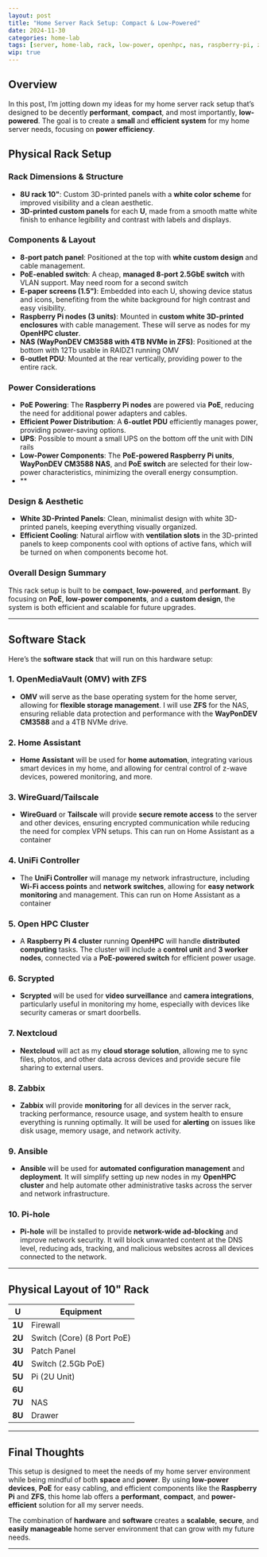 ```yaml
---
layout: post
title: "Home Server Rack Setup: Compact & Low-Powered"
date: 2024-11-30
categories: home-lab
tags: [server, home-lab, rack, low-power, openhpc, nas, raspberry-pi, zabbix, ansible]
wip: true
---
```



## Overview

In this post, I’m jotting down my ideas for my home server rack setup that’s designed to be decently **performant**, **compact**, and most importantly, **low-powered**. The goal is to create a **small** and **efficient system** for my home server needs, focusing on **power efficiency**. 

## Physical Rack Setup

### **Rack Dimensions & Structure**
- **8U rack 10"**: Custom 3D-printed panels with a **white color scheme** for improved visibility and a clean aesthetic.
- **3D-printed custom panels** for each **U**, made from a smooth matte white finish to enhance legibility and contrast with labels and displays.

### **Components & Layout**
   - **8-port patch panel**: Positioned at the top with **white custom design** and cable management.
   - **PoE-enabled switch**: A cheap, **managed 8-port 2.5GbE switch** with VLAN support. May need room for a second switch
   - **E-paper screens (1.5")**: Embedded into each U, showing device status and icons, benefiting from the white background for high contrast and easy visibility.
   - **Raspberry Pi nodes (3 units)**: Mounted in **custom white 3D-printed enclosures** with cable management. These will serve as nodes for my **OpenHPC cluster**.
   - **NAS (WayPonDEV CM3588 with 4TB NVMe in ZFS)**: Positioned at the bottom with 12Tb usable in RAIDZ1 running OMV
   - **6-outlet PDU**: Mounted at the rear vertically, providing power to the entire rack.

### **Power Considerations**
- **PoE Powering**: The **Raspberry Pi nodes** are powered via **PoE**, reducing the need for additional power adapters and cables.
- **Efficient Power Distribution**: A **6-outlet PDU** efficiently manages power, providing power-saving options.
- **UPS**: Possible to mount a small UPS on the bottom off the unit with DIN rails
- **Low-Power Components**: The **PoE-powered Raspberry Pi units**, **WayPonDEV CM3588 NAS**, and **PoE switch** are selected for their low-power characteristics, minimizing the overall energy consumption.
- **

### **Design & Aesthetic**
- **White 3D-Printed Panels**: Clean, minimalist design with white 3D-printed panels, keeping everything visually organized.
- **Efficient Cooling**: Natural airflow with **ventilation slots** in the 3D-printed panels to keep components cool with options of active fans, which will be turned on when components become hot.

### **Overall Design Summary**
This rack setup is built to be **compact**, **low-powered**, and **performant**. By focusing on **PoE**, **low-power components**, and a **custom design**, the system is both efficient and scalable for future upgrades.

---

## Software Stack

Here’s the **software stack** that will run on this hardware setup:

### **1. OpenMediaVault (OMV) with ZFS**
- **OMV** will serve as the base operating system for the home server, allowing for **flexible storage management**. I will use **ZFS** for the NAS, ensuring reliable data protection and performance with the **WayPonDEV CM3588** and a 4TB NVMe drive.

### **2. Home Assistant**
- **Home Assistant** will be used for **home automation**, integrating various smart devices in my home, and allowing for central control of z-wave devices, powered monitoring, and more.

### **3. WireGuard/Tailscale**
- **WireGuard** or **Tailscale** will provide **secure remote access** to the server and other devices, ensuring encrypted communication while reducing the need for complex VPN setups. This can run on Home Assistant as a container

### **4. UniFi Controller**
- The **UniFi Controller** will manage my network infrastructure, including **Wi-Fi access points** and **network switches**, allowing for **easy network monitoring** and management.  This can run on Home Assistant as a container

### **5. Open HPC Cluster**
- A **Raspberry Pi 4 cluster** running **OpenHPC** will handle **distributed computing** tasks. The cluster will include a **control unit** and **3 worker nodes**, connected via a **PoE-powered switch** for efficient power usage.

### **6. Scrypted**
- **Scrypted** will be used for **video surveillance** and **camera integrations**, particularly useful in monitoring my home, especially with devices like security cameras or smart doorbells.

### **7. Nextcloud**
- **Nextcloud** will act as my **cloud storage solution**, allowing me to sync files, photos, and other data across devices and provide secure file sharing to external users.

### **8. Zabbix**
- **Zabbix** will provide **monitoring** for all devices in the server rack, tracking performance, resource usage, and system health to ensure everything is running optimally. It will be used for **alerting** on issues like disk usage, memory usage, and network activity.

### **9. Ansible**
- **Ansible** will be used for **automated configuration management** and **deployment**. It will simplify setting up new nodes in my **OpenHPC cluster** and help automate other administrative tasks across the server and network infrastructure.

### **10. Pi-hole**
- **Pi-hole** will be installed to provide **network-wide ad-blocking** and improve network security. It will block unwanted content at the DNS level, reducing ads, tracking, and malicious websites across all devices connected to the network.

---

## Physical Layout of 10" Rack
| U     | Equipment                  |
|-------|----------------------------|
| **1U** | Firewall                  |
| **2U** | Switch (Core) (8 Port PoE)|
| **3U** | Patch Panel               |
| **4U** | Switch (2.5Gb PoE)        |
| **5U** | Pi (2U Unit)              |
| **6U** |                           |
| **7U** | NAS                       |
| **8U** | Drawer                    |

---

## Final Thoughts

This setup is designed to meet the needs of my home server environment while being mindful of both **space** and **power**. By using **low-power devices**, **PoE** for easy cabling, and efficient components like the **Raspberry Pi** and **ZFS**, this home lab offers a **performant**, **compact**, and **power-efficient** solution for all my server needs.

The combination of **hardware** and **software** creates a **scalable**, **secure**, and **easily manageable** home server environment that can grow with my future needs.

---

